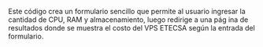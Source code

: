 Este código crea un formulario sencillo que permite al usuario ingresar la cantidad de CPU, RAM y almacenamiento, luego redirige a una pág
ina de resultados donde se muestra el costo del VPS ETECSA según la entrada del formulario.
